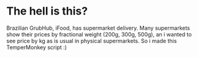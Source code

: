 # The hell is this?

Brazilian GrubHub, iFood, has supermarket delivery. Many supermarkets show their prices by fractional weight (200g, 300g, 500g), an i wanted to see price by kg as is usual in physical supermarkets. So i made this TemperMonkey script :)
